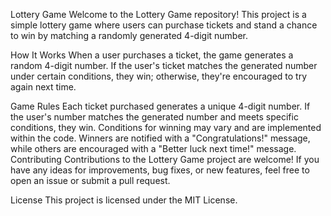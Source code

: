 Lottery Game
Welcome to the Lottery Game repository! This project is a simple lottery game where users can purchase tickets and stand a chance to win by matching a randomly generated 4-digit number.

How It Works
When a user purchases a ticket, the game generates a random 4-digit number. If the user's ticket matches the generated number under certain conditions, they win; otherwise, they're encouraged to try again next time.

Game Rules
Each ticket purchased generates a unique 4-digit number.
If the user's number matches the generated number and meets specific conditions, they win.
Conditions for winning may vary and are implemented within the code.
Winners are notified with a "Congratulations!" message, while others are encouraged with a "Better luck next time!" message.
Contributing
Contributions to the Lottery Game project are welcome! If you have any ideas for improvements, bug fixes, or new features, feel free to open an issue or submit a pull request.

License
This project is licensed under the MIT License.
